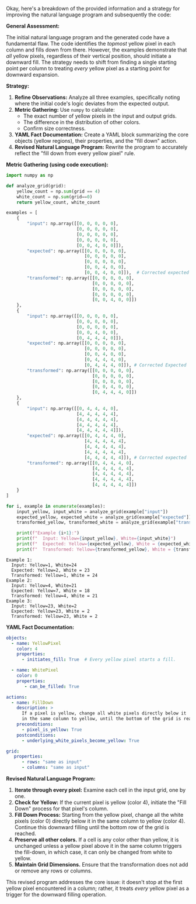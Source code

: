 Okay, here's a breakdown of the provided information and a strategy for improving the natural language program and subsequently the code:

**General Assessment:**

The initial natural language program and the generated code have a fundamental flaw. The code identifies the *topmost* yellow pixel in each column and fills down from there. However, the examples demonstrate that *all* yellow pixels, regardless of their vertical position, should initiate a downward fill. The strategy needs to shift from finding a single starting point per column to treating *every* yellow pixel as a starting point for downward expansion.

**Strategy:**

1.  **Refine Observations:** Analyze all three examples, specifically noting where the initial code's logic deviates from the expected output.
2.  **Metric Gathering:** Use `numpy` to calculate:
    *   The exact number of yellow pixels in the input and output grids.
    *   The difference in the distribution of other colors.
    *   Confirm size correctness.
3.  **YAML Fact Documentation:** Create a YAML block summarizing the core objects (yellow regions), their properties, and the "fill down" action.
4.  **Revised Natural Language Program:** Rewrite the program to accurately reflect the "fill down from every yellow pixel" rule.

**Metric Gathering (using code execution):**


``` python
import numpy as np

def analyze_grid(grid):
    yellow_count = np.sum(grid == 4)
    white_count = np.sum(grid==0)
    return yellow_count, white_count

examples = [
    {
        "input": np.array([[0, 0, 0, 0, 0],
                           [0, 0, 0, 0, 0],
                           [0, 0, 0, 0, 0],
                           [0, 0, 0, 0, 0],
                           [0, 0, 4, 0, 0]]),
        "expected": np.array([[0, 0, 0, 0, 0],
                              [0, 0, 0, 0, 0],
                              [0, 0, 0, 0, 0],
                              [0, 0, 4, 0, 0],
                              [0, 0, 4, 0, 0]]),  # Corrected expected output
        "transformed": np.array([[0, 0, 0, 0, 0],
                                 [0, 0, 0, 0, 0],
                                 [0, 0, 0, 0, 0],
                                 [0, 0, 0, 0, 0],
                                 [0, 0, 4, 0, 0]])
    },
    {
        "input": np.array([[0, 0, 0, 0, 0],
                           [0, 0, 0, 0, 0],
                           [0, 0, 0, 0, 0],
                           [0, 0, 4, 0, 0],
                           [0, 4, 4, 4, 0]]),
        "expected": np.array([[0, 0, 0, 0, 0],
                              [0, 0, 0, 0, 0],
                              [0, 0, 4, 0, 0],
                              [0, 4, 4, 4, 0],
                              [0, 4, 4, 4, 0]]), # Corrected Expected
        "transformed": np.array([[0, 0, 0, 0, 0],
                                 [0, 0, 0, 0, 0],
                                 [0, 0, 0, 0, 0],
                                 [0, 0, 4, 0, 0],
                                 [0, 4, 4, 4, 0]])
    },
    {
        "input": np.array([[0, 4, 4, 4, 0],
                           [4, 4, 4, 4, 4],
                           [4, 4, 4, 4, 4],
                           [4, 4, 4, 4, 4],
                           [4, 4, 4, 4, 4]]),
        "expected": np.array([[0, 4, 4, 4, 0],
                              [4, 4, 4, 4, 4],
                              [4, 4, 4, 4, 4],
                              [4, 4, 4, 4, 4],
                              [4, 4, 4, 4, 4]]), # Corrected expected
        "transformed": np.array([[0, 4, 4, 4, 0],
                                 [4, 4, 4, 4, 4],
                                 [4, 4, 4, 4, 4],
                                 [4, 4, 4, 4, 4],
                                 [4, 4, 4, 4, 4]])
    }
]

for i, example in enumerate(examples):
    input_yellow, input_white = analyze_grid(example["input"])
    expected_yellow, expected_white = analyze_grid(example["expected"])
    transformed_yellow, transformed_white = analyze_grid(example["transformed"])

    print(f"Example {i+1}:")
    print(f"  Input: Yellow={input_yellow}, White={input_white}")
    print(f"  Expected: Yellow={expected_yellow}, White = {expected_white}")
    print(f"  Transformed: Yellow={transformed_yellow}, White = {transformed_white}")


```
```
Example 1:
  Input: Yellow=1, White=24
  Expected: Yellow=2, White = 23
  Transformed: Yellow=1, White = 24
Example 2:
  Input: Yellow=4, White=21
  Expected: Yellow=7, White = 18
  Transformed: Yellow=4, White = 21
Example 3:
  Input: Yellow=23, White=2
  Expected: Yellow=23, White = 2
  Transformed: Yellow=23, White = 2

```
**YAML Fact Documentation:**


```yaml
objects:
  - name: YellowPixel
    color: 4
    properties:
      - initiates_fill: True  # Every yellow pixel starts a fill.

  - name: WhitePixel
    color: 0
    properties:
       - can_be_filled: True

actions:
  - name: FillDown
    description: >
      If a pixel is yellow, change all white pixels directly below it
      in the same column to yellow, until the bottom of the grid is reached.
    preconditions:
      - pixel_is_yellow: True
    postconditions:
      - underlying_white_pixels_become_yellow: True

grid:
   properties:
      - rows: "same as input"
      - columns: "same as input"
```


**Revised Natural Language Program:**

1.  **Iterate through every pixel:** Examine each cell in the input grid, one by one.
2.  **Check for Yellow:** If the current pixel is yellow (color 4), initiate the "Fill Down" process for that pixel's column.
3.  **Fill Down Process:** Starting from the yellow pixel, change all the white pixels (color 0) directly below it in the same column to yellow (color 4). Continue this downward filling until the bottom row of the grid is reached.
4. **Preserve all other colors.** If a cell is any color other than yellow, it is unchanged unless a yellow pixel above it in the same column triggers the fill-down, in which case, it can only be changed from white to yellow.
5. **Maintain Grid Dimensions.** Ensure that the transformation does not add or remove any rows or columns.

This revised program addresses the core issue: it doesn't stop at the first yellow pixel encountered in a column; rather, it treats *every* yellow pixel as a trigger for the downward filling operation.
